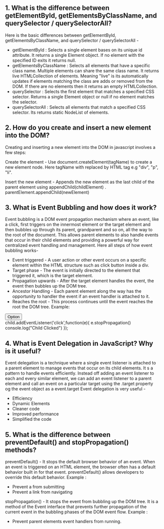 ## 1. What is the difference between getElementById, getElementsByClassName, and querySelector / querySelectorAll?


Here is the basic differences between getElementById, getElementsByClassName, and querySelector / querySelectorAll -

* getElementById : Selects a single element bases on its unique id attribute. It returns a single Element object. If no element with the specified ID exits it returns null.
* getElementsByClassName : Selects all elements that have a specific class name. Multiple elements can share the same class name. It returns live HTMLCollection of elements. Meaning "live" is its automatically updates if elements matching the class are adds or removed from the DOM. If there are no elements then it returns an empty HTMLCollection.
* querySelector : Selects the first element that matches a specified CSS selector. Returns a single Element object or null if no element matches the selector.
* querySelectorAll : Selects all elements that match a specified CSS selector. Its returns static NodeList of elements.


## 2. How do you create and insert a new element into the DOM?

Creating and inserting a new element into the DOM in javascript involves a few steps:

Create the element - Use document.createElement(tagName) to create a new element node. Here tagName with replaced by HTML tag e.g "div", "p", "li".

Insert the new element - Appends the new element as the last child of the parent element using appendChild(childElement) .
parentElement.appendChild(newElement)


## 3. What is Event Bubbling and how does it work?

Event bubbling is a DOM event propagation mechanism where an event, like a click, first triggers on the innermost element or the target element and then bubbles up through its parent, grandparent and so on, all the way to the root of the document. This allows parent elements to also handle events that occur in their child elements and providing a powerful way for centralized event handling and management.
Here all steps of how event bubbling works-
* Event triggered - A user action or other event occurs on a specific element within the HTML structure such as click button inside a div.
* Target phase - The event is initially directed to the element that triggered it, which is the target element.
* Propagation upwards - After the target element handles the event, the event then bubbles up the DOM tree.
* Ancestor Handling - Each parent element along the way has the opportunity to handler the event if an event handler is attached to it.
* Reaches the root - This process continues until the event reaches the root the DOM tree.
Example: 
<div id ="object">
    <button>Option</button>
</div>
child.addEventListener('click',function(e){
    e.stopPropagation()
    console.log("Child Clicked")
});


## 4. What is Event Delegation in JavaScript? Why is it useful?

Event delegation is a technique where a single event listener is attached to a parent element to manage events that occur on its child elements. It s a pattern to handle events efficiently. Instead off adding an event listener to each and every similar element, we can add an event listener to a parent element and call an event on a particular target using the .target property og the event object as a event.target
Event delegation is very useful -
* Efficiency
* Dynamic Elements
* Cleaner code
* Improved performance
* Simplified the code
  

## 5. What is the difference between preventDefault() and stopPropagation() methods?

preventDefault() - It stops the default browser behavior of an event. When an event is triggered on an HTML element, the browser often has a default behavior built in for that event. preventDefault() allows developers to override this default behavior.
Example :
* Prevent a from submitting
* Prevent a link from navigating

stopPropagation() - It stops the event from bubbling up the DOM tree. It is a method of the Event interface that prevents further propagation of the current event in the bubbling phases of the DOM event flow.
Example :
* Prevent parent elements event handlers from running.

